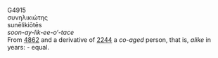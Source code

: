 <body>
  <p>G4915<br>  συνηλικιώτης  <br> sunēlikiōtēs  <br><i>soon-ay-lik-ee-o‘-tace </i><br>From <a href="g4862.htm">4862</a> and a derivative of <a href="g2244.htm">2244</a>  a <i>co-aged</i> person, that is, <i>alike</i> in years: - equal.<br></p>
 </body>
